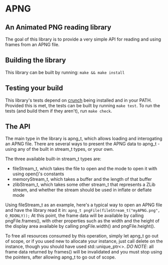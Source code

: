 # APNG
## An Animated PNG reading library

The goal of this library is to provide a very simple API for reading and using frames from an APNG file.

## Building the library

This library can be built by running:
`make && make install`

## Testing your build

This library's tests depend on [crunch](https://github.com/DX-MON/crunch) being installed and in your PATH.
Provided this is met, the tests can be built by running `make test`.
To run the tests (and build them if they aren't), run `make check`.

## The API

The main type in the library is apng_t, which allows loading and interogating an APNG file.
There are several ways to present the APNG data to apng_t - using any of the built in stream_t types, or your own.

The three available built-in stream_t types are:
* fileStream_t, which takes the file to open and the mode to open it with using open()'s constants
* memoryStream_t, which takes a buffer and the length of that buffer
* zlibStream_t, which takes some other stream_t that represents a ZLib stream, and whether the stream should be used in inflate or deflate mode

Using fileStream_t as an example, here's a typical way to open an APNG file and have the library read it in:
`apng_t pngFile(fileStream_t("myAPNG.png", O_RDONLY));`
At this point, the frame data will be available by calling pngFile.frames(), with other properties such as the width and the height of the display area available by calling pngFile.width() and pngFile.height().

To free all resources consumed by this operation, simply let apng_t go out of scope, or if you used new to allocate your instance, just call delete on the instance, though you should have used std::unique_ptr<>.
*DO NOTE*: all frame data returned by frames() will be invalidated and you must stop using the pointers, after allowing apng_t to go out of scope.
